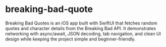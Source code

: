 # breaking-bad-quote
Breaking Bad Quotes is an iOS app built with SwiftUI that fetches random quotes and character details from the Breaking Bad API. It demonstrates networking with async/await, JSON decoding, tab navigation, and clean UI design while keeping the project simple and beginner-friendly.
